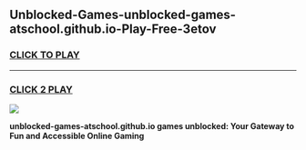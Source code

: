 
## Unblocked-Games-unblocked-games-atschool.github.io-Play-Free-3etov
<h3>
<a href="https://premium76.site?title=unblocked-games-atschool.github.io&ref=20A">CLICK TO PLAY</a></h3>
<hr>

<h3>
<a href="https://premium76.site?title=unblocked-games-atschool.github.io&ref=20A">CLICK 2 PLAY</a>
  
</h3>

<a href="https://premium76.site?title=unblocked-games-atschool.github.io&ref=20A"><img src="https://clearcache.store/games.png"></a>


**unblocked-games-atschool.github.io games unblocked: Your Gateway to Fun and Accessible Online Gaming**
